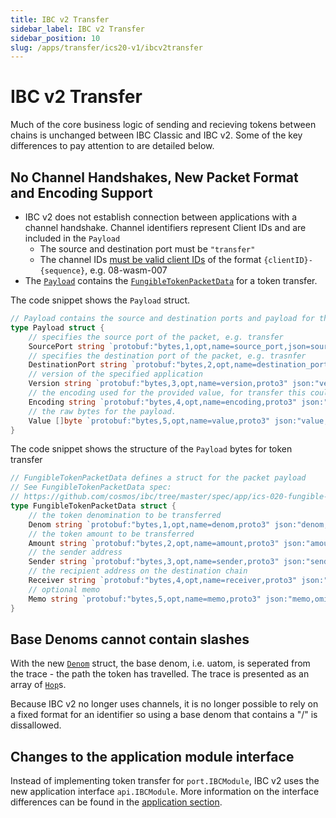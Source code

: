 ```yaml
---
title: IBC v2 Transfer
sidebar_label: IBC v2 Transfer
sidebar_position: 10
slug: /apps/transfer/ics20-v1/ibcv2transfer
---
```


# IBC v2 Transfer

Much of the core business logic of sending and recieving tokens between chains is unchanged between IBC Classic and IBC v2. Some of the key differences to pay attention to are detailed below. 

## No Channel Handshakes, New Packet Format and Encoding Support

- IBC v2 does not establish connection between applications with a channel handshake. Channel identifiers represent Client IDs and are included in the `Payload`
    - The source and destination port must be `"transfer"`
    - The channel IDs [must be valid client IDs](https://github.com/cosmos/ibc-go/blob/main/modules/apps/transfer/v2/ibc_module.go#L46-L47) of the format `{clientID}-{sequence}`, e.g. 08-wasm-007
- The [`Payload`](https://github.com/cosmos/ibc-go/blob/main/modules/core/04-channel/v2/types/packet.pb.go#L146-L158) contains the [`FungibleTokenPacketData`](https://github.com/cosmos/ibc-go/blob/main/modules/apps/transfer/types/packet.pb.go#L28-L39) for a token transfer. 

The code snippet shows the `Payload` struct.

```go
// Payload contains the source and destination ports and payload for the application (version, encoding, raw bytes)
type Payload struct {
	// specifies the source port of the packet, e.g. transfer
	SourcePort string `protobuf:"bytes,1,opt,name=source_port,json=sourcePort,proto3" json:"source_port,omitempty"`
	// specifies the destination port of the packet, e.g. trasnfer
	DestinationPort string `protobuf:"bytes,2,opt,name=destination_port,json=destinationPort,proto3" json:"destination_port,omitempty"`
	// version of the specified application
	Version string `protobuf:"bytes,3,opt,name=version,proto3" json:"version,omitempty"`
	// the encoding used for the provided value, for transfer this could be JSON, protobuf or ABI
	Encoding string `protobuf:"bytes,4,opt,name=encoding,proto3" json:"encoding,omitempty"`
	// the raw bytes for the payload.
	Value []byte `protobuf:"bytes,5,opt,name=value,proto3" json:"value,omitempty"`
}
```

The code snippet shows the structure of the `Payload` bytes for token transfer

```go
// FungibleTokenPacketData defines a struct for the packet payload
// See FungibleTokenPacketData spec:
// https://github.com/cosmos/ibc/tree/master/spec/app/ics-020-fungible-token-transfer#data-structures
type FungibleTokenPacketData struct {
	// the token denomination to be transferred
	Denom string `protobuf:"bytes,1,opt,name=denom,proto3" json:"denom,omitempty"`
	// the token amount to be transferred
	Amount string `protobuf:"bytes,2,opt,name=amount,proto3" json:"amount,omitempty"`
	// the sender address
	Sender string `protobuf:"bytes,3,opt,name=sender,proto3" json:"sender,omitempty"`
	// the recipient address on the destination chain
	Receiver string `protobuf:"bytes,4,opt,name=receiver,proto3" json:"receiver,omitempty"`
	// optional memo
	Memo string `protobuf:"bytes,5,opt,name=memo,proto3" json:"memo,omitempty"`
}
```

## Base Denoms cannot contain slashes

With the new [`Denom`](https://github.com/cosmos/ibc-go/blob/main/modules/apps/transfer/types/token.pb.go#L81-L87) struct, the base denom, i.e. uatom, is seperated from the trace - the path the token has travelled. The trace is presented as an array of [`Hop`](https://github.com/cosmos/ibc-go/blob/main/modules/apps/transfer/types/token.pb.go#L136-L140)s. 

Because IBC v2 no longer uses channels, it is no longer possible to rely on a fixed format for an identifier so using a base denom that contains a "/" is dissallowed. 

## Changes to the application module interface

Instead of implementing token transfer for `port.IBCModule`, IBC v2 uses the new application interface `api.IBCModule`. More information on the interface differences can be found in the [application section](../../01-ibc/03-apps/00-ibcv2apps.md). 

